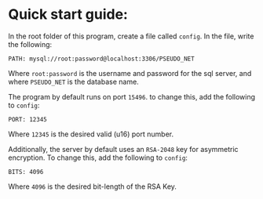 # Quick start guide:
In the root folder of this program, create a file called `config`.
In the file, write the following:
```
PATH: mysql://root:password@localhost:3306/PSEUDO_NET
```
Where `root:password` is the username and password for the sql server, and where `PSEUDO_NET` is the database name.

The program by default runs on port `15496`. to change this, add the following to `config`:
```
PORT: 12345
```
Where `12345` is the desired valid (u16) port number.

Additionally, the server by default uses an `RSA-2048` key for asymmetric encryption. To change this, add the following to `config`:
```
BITS: 4096
```
Where `4096` is the desired bit-length of the RSA Key.